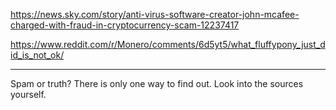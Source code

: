 https://news.sky.com/story/anti-virus-software-creator-john-mcafee-charged-with-fraud-in-cryptocurrency-scam-12237417

https://www.reddit.com/r/Monero/comments/6d5yt5/what_fluffypony_just_did_is_not_ok/

----

Spam or truth? There is only one way to find out. Look into the sources yourself.

